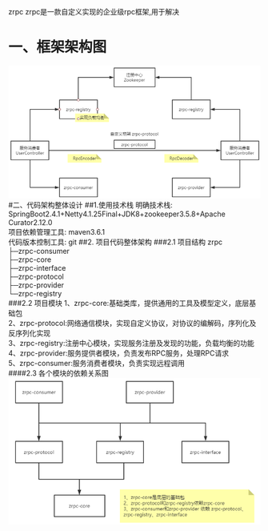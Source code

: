 zrpc
zrpc是一款自定义实现的企业级rpc框架,用于解决  
# 一、框架架构图
![](https://github.com/xiaozhuofu/zrpc/blob/master/images/1-ZRPC%E6%A1%86%E6%9E%B6%E6%B1%87%E6%80%BB%E5%9B%BE.png)
#二、代码架构整体设计
##1.使用技术栈
明确技术栈: SpringBoot2.4.1+Netty4.1.25Final+JDK8+zookeeper3.5.8+Apache Curator2.12.0<br/>
项目依赖管理工具: maven3.6.1<br/>
代码版本控制工具: git
##2. 项目代码整体架构
###2.1 项目结构
zrpc<br/>
 ├─zrpc-consumer<br/>
 ├─zrpc-core<br/>
 ├─zrpc-interface<br/>
 ├─zrpc-protocol<br/>
 ├─zrpc-provider<br/>
 └─zrpc-registry<br/>
###2.2 项目模块
1、zrpc-core:基础类库，提供通用的工具及模型定义，底层基础包<br/>
2、zrpc-protocol:网络通信模块，实现自定义协议，对协议的编解码，序列化及反序列化实现<br/>
3、zrpc-registry:注册中心模块，实现服务注册及发现的功能，负载均衡的功能<br/>
4、zrpc-provider:服务提供者模块，负责发布RPC服务，处理RPC请求<br/>
5、zrpc-consumer:服务消费者模块，负责实现远程调用<br/>
####2.3 各个模块的依赖关系图
![](https://github.com/xiaozhuofu/zrpc/blob/master/images/2-%E6%A8%A1%E5%9D%97%E4%BE%9D%E8%B5%96%E5%85%B3%E7%B3%BB%E5%9B%BE.png)
